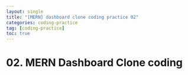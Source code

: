 ```yaml
---
layout: single
title: "[MERN] dashboard clone coding practice 02"
categories: coding-practice
tag: [coding-practice]
toc: true
---
```


# 02. MERN Dashboard Clone coding
